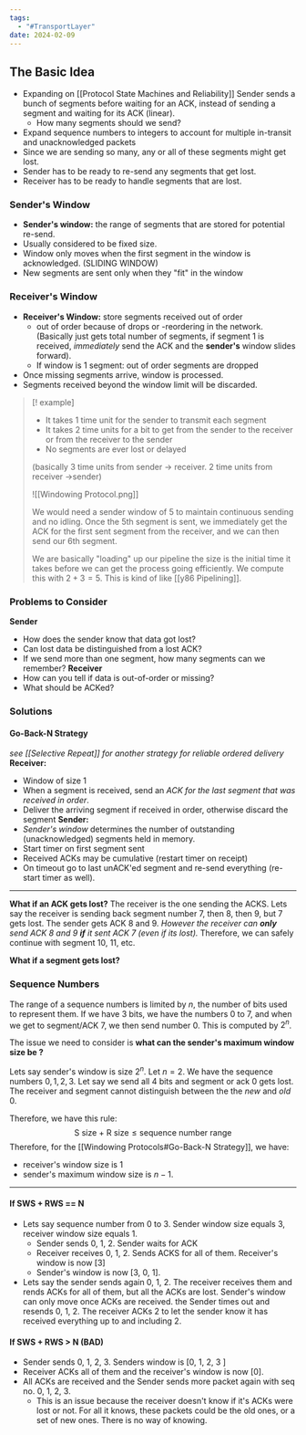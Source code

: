 ```yaml
---
tags:
  - "#TransportLayer"
date: 2024-02-09
---
```

## The Basic Idea
- Expanding on [[Protocol State Machines and Reliability]] Sender sends a bunch of segments before waiting for an ACK, instead of sending a segment and waiting for its ACK (linear).
	- How many segments should we send?
- Expand sequence numbers to integers to account for multiple in-transit and unacknowledged packets
- Since we are sending so many, any or all of these segments might get lost.
- Sender has to be ready to re-send any segments that get lost. 
- Receiver has to be ready to handle segments that are lost.

### Sender's Window
- **Sender's window:** the range of segments that are stored for potential re-send.
- Usually considered to be fixed size.
- Window only moves when the first segment in the window is acknowledged. (SLIDING WINDOW)
- New segments are sent only when they "fit" in the window
### Receiver's Window
- **Receiver's Window:** store segments received out of order
	- out of order because of drops or -reordering in the network. (Basically just gets total number of segments, if segment 1 is received, *immediately* send the ACK and the **sender's** window slides forward).
	- If window is 1 segment: out of order segments are dropped
- Once missing segments arrive, window is processed.
- Segments received beyond the window limit will be discarded.
  
>[! example]
>- It takes 1 time unit for the sender to transmit each segment
>- It takes 2 time units for a bit to get from the sender to the receiver or from the receiver to the sender
>- No segments are ever lost or delayed
> 
> (basically 3 time units from sender -> receiver. 2 time units from receiver ->sender)
> 
>![[Windowing Protocol.png]]
>
>We would need a sender window of 5 to maintain continuous sending and no idling. Once the 5th segment is sent, we immediately get the ACK for the first sent segment from the receiver, and we can then send our 6th segment.
>
>We are basically "loading" up our pipeline the size is the initial time it takes before we can get the process going efficiently. We compute this with $2 + 3 = 5$. This is kind of like [[y86 Pipelining]].

### Problems to Consider
**Sender**
- How does the sender know that data got lost?
- Can lost data be distinguished from a lost ACK?
- If we send more than one segment, how many segments can we remember?
**Receiver**
- How can you tell if data is out-of-order or missing?
- What should be ACKed?

### Solutions
#### Go-Back-N Strategy 
*see [[Selective Repeat]] for another strategy for reliable ordered delivery*
**Receiver:**
- Window of size 1
- When a segment is received, send an *ACK for the last segment that was received in order*.
- Deliver the arriving segment if received in order, otherwise discard the segment
**Sender:**
- *Sender's window* determines the number of outstanding (unacknowledged) segments held in memory.
- Start timer on first segment sent
- Received ACKs may be cumulative (restart timer on receipt)
- On timeout go to last unACK'ed segment and re-send everything (re-start timer as well).
---
**What if an ACK gets lost?**
The receiver is the one sending the ACKS. Lets say the receiver is sending back segment number 7, then 8, then 9, but 7 gets lost. The sender gets ACK 8 and 9. *However the receiver can **only** send ACK 8 and 9 **if** it sent ACK 7 (even if its lost).* Therefore, we can safely continue with segment 10, 11, etc.

**What if a segment gets lost?**
### Sequence Numbers
The range of a sequence numbers is limited by $n$, the number of bits used to represent them. If we have 3 bits, we have the numbers 0 to 7, and when we get to segment/ACK 7, we then send number 0. This is computed by $2^n$. 

The issue we need to consider is **what can the sender's maximum window size be ?**

Lets say sender's window is size $2^n$. Let $n=2$. We have the sequence numbers $0,1,2,3$. Let say we send all 4 bits and segment or ack 0 gets lost. The receiver and segment cannot distinguish between the the *new* and *old* 0. 

Therefore, we have this rule:
$$\text{S size + R size} \leq \text{sequence number range}$$
Therefore, for the [[Windowing Protocols#Go-Back-N Strategy]], we have:
- receiver's window size is $1$
- sender's maximum window size is $n-1$.

--- 
#### If SWS + RWS == N
- Lets say sequence number from 0 to 3. Sender window size equals 3, receiver window size equals 1.
	- Sender sends 0, 1, 2. Sender waits for ACK
	- Receiver receives 0, 1, 2. Sends ACKS for all of them. Receiver's window is now \[3\]
	- Sender's window is now \[3, 0, 1\].
- Lets say the sender sends again 0, 1, 2. The receiver receives them and rends ACKs for all of them, but all the ACKs are lost. Sender's window can only move once ACKs are received. the Sender times out and resends 0, 1, 2. The receiver ACKs 2 to let the sender know it has received everything up to and including 2.

#### If SWS + RWS > N (BAD)
- Sender sends 0, 1, 2, 3. Senders window is \[0, 1, 2, 3 \]
- Receiver ACKs all of them and the receiver's window is now \[0\].
- All ACKs are received and the Sender sends more packet again with seq no. 0, 1, 2, 3.
	-  This is an issue because the receiver doesn't know if it's ACKs were lost or not. For all it knows, these packets could be the old ones, or a set of new ones. There is no way of knowing.